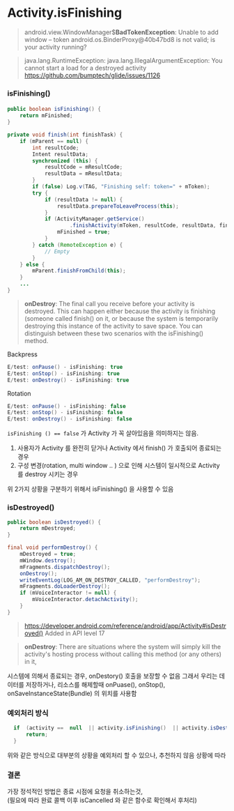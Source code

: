 
# Activity.isFinishing


> android.view.WindowManager$**BadTokenException**: Unable to add window – token android.os.BinderProxy@40b47bd8 is not valid; is your activity running?

> java.lang.RuntimeException: java.lang.IllegalArgumentException: You cannot start a load for a destroyed activity  
>  https://github.com/bumptech/glide/issues/1126  


### isFinishing()

  
#### 
```java
public boolean isFinishing() {  
    return mFinished;  
}
```
  
```java
private void finish(int finishTask) {  
    if (mParent == null) {  
        int resultCode;  
        Intent resultData;  
        synchronized (this) {  
            resultCode = mResultCode;  
            resultData = mResultData;  
        }  
        if (false) Log.v(TAG, "Finishing self: token=" + mToken);  
        try {  
            if (resultData != null) {  
                resultData.prepareToLeaveProcess(this);  
            }  
            if (ActivityManager.getService()  
                    .finishActivity(mToken, resultCode, resultData, finishTask)) {  
                mFinished = true;  
            }  
        } catch (RemoteException e) {  
            // Empty  
        }  
    } else {  
        mParent.finishFromChild(this);  
    }  
    ...
}
```
      
  
> **onDestroy**: The final call you receive before your activity is destroyed. This can happen either because the activity is finishing (someone called finish() on it, or because the system is temporarily destroying this instance of the activity to save space. You can distinguish between these two scenarios with the isFinishing() method.
  
Backpress
```java
E/test: onPause() - isFinishing: true
E/test: onStop() - isFinishing: true
E/test: onDestroy() - isFinishing: true
```
  
Rotation
```java
E/test: onPause() - isFinishing: false
E/test: onStop() - isFinishing: false
E/test: onDestroy() - isFinishing: false
```
  
`isFinishing () == false` 가 Activity 가 꼭 살아있음을 의미하지는 않음.  
1.  사용자가  Activity 를  완전히  닫거나  Activity 에서 finish() 가  호출되어 종료되는  경우  
2.  구성  변경(rotation, multi window .. ) 으로  인해  시스템이  일시적으로  Activity 를  destroy 시키는  경우  
  
위 2가지 상황을 구분하기 위해서  isFinishing() 을 사용할 수 있음



### isDestroyed()
```java
public boolean isDestroyed() {  
    return mDestroyed;  
}
```

```java
final void performDestroy() {  
    mDestroyed = true;  
    mWindow.destroy();  
    mFragments.dispatchDestroy();  
    onDestroy();  
    writeEventLog(LOG_AM_ON_DESTROY_CALLED, "performDestroy");  
    mFragments.doLoaderDestroy();  
    if (mVoiceInteractor != null) {  
        mVoiceInteractor.detachActivity();  
    }  
}
```

> https://developer.android.com/reference/android/app/Activity#isDestroyed()
> Added in API level 17

> **onDestroy**: There are situations where the system will simply kill the activity's hosting process without calling this method (or any others) in it,

시스템에 의해서 종료되는 경우, onDestory() 호출을 보장할 수 없음
그래서 우리는 데이터를 저장하거나, 리소스를 해제할때
onPuase(), onStop(), onSaveInstanceState(Bundle) 의 위치를 사용함

### 예외처리 방식  
```java
  if  (activity ==  null  || activity.isFinishing()  || activity.isDestroyed())  {  
	  return;  
  }
```
위와 같은 방식으로 대부분의 상황을 예외처리 할 수 있으나, 추천하지 않음
상황에 따라  
  
### 결론  
가장 정석적인 방법은 종료 시점에 요청을 취소하는것,   
(필요에 따라 완료 콜백 이후 isCancelled 와 같은 함수로 확인해서 후처리)  

<!--stackedit_data:
eyJoaXN0b3J5IjpbLTExMTg3MDY3OTUsMTQyMzE3NDczNCwxOD
kwMjAwNzQyLC0xMzI2NTM3MzE1LDEyNjA2MDA3NTksMTg5MTgx
MDI2MSwxMTIwNzQxMjA3LDI5MDk5ODgwNiwxNDUxMTAyNjMzLD
EwMjMyNDgxMTgsMTc5NDk1MTI5MSwtMTM1MzQ1OTQxLC02MjI2
NjIxODAsNjE4Njc5MiwtNDM0NDAzMDU1XX0=
-->